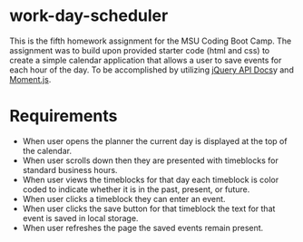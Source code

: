 # work-day-scheduler
This is the fifth homework assignment for the MSU Coding Boot Camp. The assignment was to build upon provided starter code (html and css) to create a simple calendar application that allows a user to save events for each hour of the day. To be accomplished by utilizing [jQuery API Docs](https://api.jquery.com/)y and [Moment.js](https://momentjs.com/).

# Requirements
* When user opens the planner the current day is displayed at the top of the calendar.
* When user scrolls down then they are presented with timeblocks for standard business hours.
* When user views the timeblocks for that day each timeblock is color coded to indicate whether it is in the past, present, or future.
* When user clicks a timeblock they can enter an event.
* When user clicks the save button for that timeblock the text for that event is saved in local storage.
* When user refreshes the page the saved events remain present.
